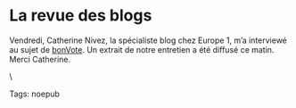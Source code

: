 # La revue des blogs

Vendredi, Catherine Nivez, la spécialiste blog chez Europe 1, m’a interviewé au sujet de [bonVote](http://www.bonvote.com). Un extrait de notre entretien a été diffusé ce matin. Merci Catherine.

\

Tags: noepub